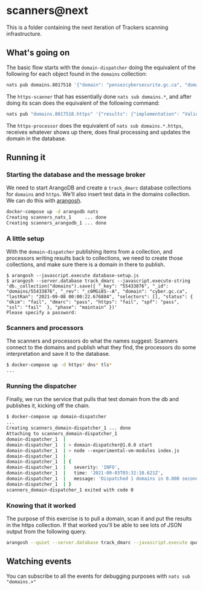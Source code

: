 # scanners@next

This is a folder containing the next iteration of Trackers scanning infrastructure.

## What's going on

The basic flow starts with the `domain-dispatcher` doing the equivalent of the following for each object found in the `domains` collection:

```sh
nats pub domains.8017518 '{"domain": "pensezcybersecurite.gc.ca", "domain_key": "8017518", "user_key": null, "shared_id": null, "selectors": []}'
```

The `https-scanner` that has essentially done `nats sub domains.*`, and after doing its scan does the equivalent of the following command:

```sh
nats pub "domains.8017518.https" '{"results": {"implementation": "Valid HTTPS", "enforced": "Strict", "hsts": "HSTS Fully Implemented", "hsts_age": 31536000, "preload_status": "HSTS Not Preloaded", "expired_cert": false, "self_signed_cert": false, "cert_revocation_status": "Valid", "cert_bad_hostname": false}, "scan_type": "https", "user_key": null, "domain_key": "8017518", "shared_id": null}'
```
The `https-processor` does the equivalent of `nats sub domains.*.https`, receives whatever shows up there, does final processing and updates the domain in the database.


## Running it

### Starting the database and the message broker

We need to start ArangoDB and create a `track_dmarc` database collections for `domains` and `https`.
We'll also insert test data in the domains collection.
We can do this with [arangosh](https://www.arangodb.com/docs/stable/programs-arangosh.html).

```sh
docker-compose up -d arangodb nats
Creating scanners_nats_1     ... done
Creating scanners_arangodb_1 ... done
```

### A little setup

With the `domain-dispatcher` publishing items from a collection, and processors writing results back to collections, we need to create those collections, and make sure there is a domain in there to publish.

```
$ arangosh --javascript.execute database-setup.js
$ arangosh --server.database track_dmarc --javascript.execute-string 'db._collection("domains").save({ "_key": "55433876", "_id": "domains/55433876", "_rev": "_c6MGi8S--A", "domain": "cyber.gc.ca", "lastRan": "2021-09-08 00:00:22.676884", "selectors": [], "status": { "dkim": "fail", "dmarc": "pass", "https": "fail", "spf": "pass", "ssl": "fail"  }, "phase": "maintain" })'
Please specify a password: 
```

### Scanners and processors

The scanners and processors do what the names suggest: Scanners connect to the domains and publish what they find, the processors do some interpretation and save it to the database.
```sh
$ docker-compose up -d https* dns* tls*
...
```

### Running the dispatcher

Finally, we run the service that pulls that test domain from the db and publishes it, kicking off the chain.

```sh
$ docker-compose up domain-dispatcher
...
Creating scanners_domain-dispatcher_1 ... done
Attaching to scanners_domain-dispatcher_1
domain-dispatcher_1  | 
domain-dispatcher_1  | > domain-dispatcher@1.0.0 start
domain-dispatcher_1  | > node --experimental-vm-modules index.js
domain-dispatcher_1  | 
domain-dispatcher_1  | {
domain-dispatcher_1  |   severity: 'INFO',
domain-dispatcher_1  |   time: '2021-09-03T03:32:10.621Z',
domain-dispatcher_1  |   message: 'Dispatched 1 domains in 0.008 seconds'
domain-dispatcher_1  | }
scanners_domain-dispatcher_1 exited with code 0
```

### Knowing that it worked

The purpose of this exercise is to pull a domain, scan it and put the results in the https collection. If that worked you'll be able to see lots of JSON output from the following query.

```sh
arangosh --quiet --server.database track_dmarc --javascript.execute query-results.js
```

## Watching events

You can subscribe to all the events for debugging purposes with `nats sub "domains.>"`
